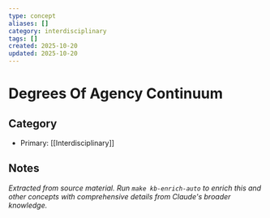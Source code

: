 ```yaml
---
type: concept
aliases: []
category: interdisciplinary
tags: []
created: 2025-10-20
updated: 2025-10-20
---
```


# Degrees Of Agency Continuum

## Category

- Primary: [[Interdisciplinary]]

## Notes

*Extracted from source material. Run `make kb-enrich-auto` to enrich this and other concepts with comprehensive details from Claude's broader knowledge.*
